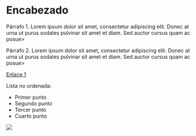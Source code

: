 # Encabezado

Párrafo 1. Lorem ipsum dolor sit amet, consectetur adipiscing elit. Donec at urna ut purus sodales pulvinar sit amet et diam. Sed auctor cursus quam ac posue>

Párrafo 2. Lorem ipsum dolor sit amet, consectetur adipiscing elit. Donec at urna ut purus sodales pulvinar sit amet et diam. Sed auctor cursus quam ac posue>

[Enlace 1](https://media.giphy.com/media/4N5ddOOJJ7gtKTgNac/giphy.gif)

Lista no ordenada:

- Primer punto
- Segundo punto
- Tercer punto
- Cuarto punto

![](https://static0.makeuseofimages.com/wordpress/wp-content/uploads/2016/02/linux-security.jpg)


